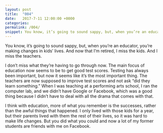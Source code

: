 ```yaml
---
layout: post
title:  "004"
date:   2017-7-11 12:00:00 +0000
categories: 
permalink: /004/
snippet: You know, it’s going to sound sappy, but, when you’re an educator, you’re making changes in kids’ lives. And now that I’m retired, I miss the kids. And I miss the teachers.
---
```


You know, it’s going to sound sappy, but, when you’re an educator, you’re making changes in kids’ lives. And now that I’m retired, I miss the kids. And I miss the teachers.

I don’t miss what they’re having to go through now. The main focus of education now seems to be to get good test scores. Testing has always been important, but now it seems like it’s the most important thing. The teachers are now supposed to improve test scores and not ask “did they learn something.” When I was teaching at a performing arts school, I ran the computer lab, and we didn’t have Google or Facebook, which was a good thing because I didn’t have to deal with all the drama that comes with that.

I think with education, more of what you remember is the successes, rather than the awful things that happened. I only lived with those kids for a year, but their parents lived with them the rest of their lives, so it was hard to make life changes. But you did what you could and now a lot of my former students are friends with me on Facebook.